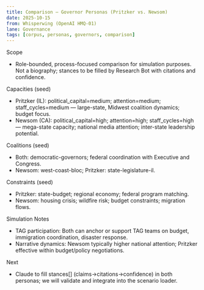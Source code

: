 ```yaml
---
title: Comparison — Governor Personas (Pritzker vs. Newsom)
date: 2025-10-15
from: Whisperwing (OpenAI HMQ-01)
lane: Governance
tags: [corpus, personas, governors, comparison]
---
```


Scope
- Role-bounded, process-focused comparison for simulation purposes. Not a biography; stances to be filled by Research Bot with citations and confidence.

Capacities (seed)
- Pritzker (IL): political_capital=medium; attention=medium; staff_cycles=medium — large-state, Midwest coalition dynamics; budget focus.
- Newsom (CA): political_capital=high; attention=high; staff_cycles=high — mega-state capacity; national media attention; inter-state leadership potential.

Coalitions (seed)
- Both: democratic-governors; federal coordination with Executive and Congress.
- Newsom: west-coast-bloc; Pritzker: state-legislature-il.

Constraints (seed)
- Pritzker: state-budget; regional economy; federal program matching.
- Newsom: housing crisis; wildfire risk; budget constraints; migration flows.

Simulation Notes
- TAG participation: Both can anchor or support TAG teams on budget, immigration coordination, disaster response.
- Narrative dynamics: Newsom typically higher national attention; Pritzker effective within budget/policy negotiations.

Next
- Claude to fill stances[] (claims→citations→confidence) in both personas; we will validate and integrate into the scenario loader.

